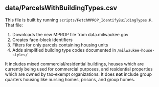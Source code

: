 ## data/ParcelsWithBuildingTypes.csv

This file is built by running `scripts/FetchMPROP_IdentifyBuildingTypes.R`. That file:

1. Downloads the new MPROP file from data.milwaukee.gov
2. Creates face-block identifiers
3. Filters for only parcels containing housing units
4. Adds simplified building type codes documented in `/milwaukee-house-styles/`

It includes mixed commercial/residential buildings, houses which are currently being used for commercial purposes, and residential properties which are owned by tax-exempt organizations. It does **not** include group quarters housing like nursing homes, prisons, and group homes.